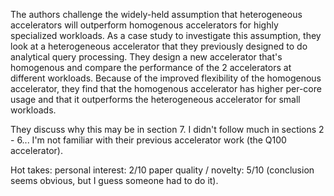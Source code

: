 The authors challenge the widely-held assumption that heterogeneous accelerators will outperform homogenous accelerators for highly specialized workloads. As a case study to investigate this assumption, they look at a heterogeneous accelerator that they previously designed to do analytical query processing. They design a new accelerator that's homogenous and compare the performance of the 2 accelerators at different workloads. Because of the improved flexibility of the homogenous accelerator, they find that the homogenous accelerator has higher per-core usage and that it outperforms the heterogeneous accelerator for small workloads.

They discuss why this may be in section 7. I didn't follow much in sections 2 - 6... I'm not familiar with their previous accelerator work (the Q100 accelerator).

Hot takes:
personal interest: 2/10
paper quality / novelty: 5/10  (conclusion seems obvious, but I guess someone had to do it).